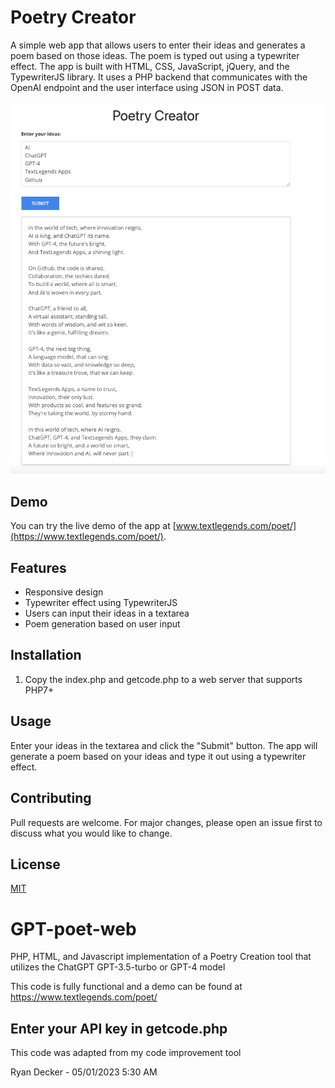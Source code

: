 # Poetry Creator

A simple web app that allows users to enter their ideas and generates a poem based on those ideas. The poem is typed out using a typewriter effect. The app is built with HTML, CSS, JavaScript, jQuery, and the TypewriterJS library. It uses a PHP backend that communicates with the OpenAI endpoint and the user interface using JSON in POST data.

![Poetry Creator Preview](poetry-preview.png)

## Demo

You can try the live demo of the app at [www.textlegends.com/poet/](https://www.textlegends.com/poet/).

## Features

- Responsive design
- Typewriter effect using TypewriterJS
- Users can input their ideas in a textarea
- Poem generation based on user input

## Installation

1. Copy the index.php and getcode.php to a web server that supports PHP7+

## Usage

Enter your ideas in the textarea and click the "Submit" button. The app will generate a poem based on your ideas and type it out using a typewriter effect.

## Contributing

Pull requests are welcome. For major changes, please open an issue first to discuss what you would like to change.

## License

[MIT](https://choosealicense.com/licenses/mit/)

# GPT-poet-web

PHP, HTML, and Javascript implementation of a Poetry Creation tool that utilizes the ChatGPT GPT-3.5-turbo or GPT-4 model

This code is fully functional and a demo can be found at https://www.textlegends.com/poet/

## Enter your API key in getcode.php

This code was adapted from my code improvement tool

Ryan Decker - 05/01/2023 5:30 AM 
